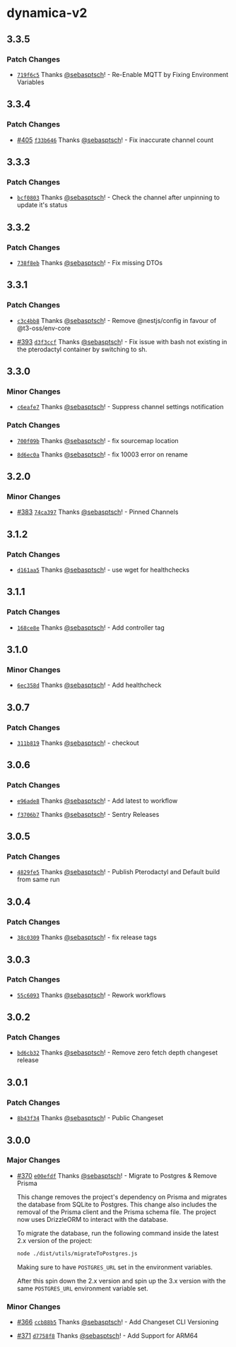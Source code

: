 # dynamica-v2

## 3.3.5

### Patch Changes

- [`719f6c5`](https://github.com/DynamicaBot/Dynamica-V2/commit/719f6c57a8a31d69d717308631b70f18383078c2) Thanks [@sebasptsch](https://github.com/sebasptsch)! - Re-Enable MQTT by Fixing Environment Variables

## 3.3.4

### Patch Changes

- [#405](https://github.com/DynamicaBot/Dynamica-V2/pull/405) [`f33b646`](https://github.com/DynamicaBot/Dynamica-V2/commit/f33b646eccc5d6754b6f9980f3023324008d1bbd) Thanks [@sebasptsch](https://github.com/sebasptsch)! - Fix inaccurate channel count

## 3.3.3

### Patch Changes

- [`bcf0803`](https://github.com/DynamicaBot/Dynamica-V2/commit/bcf0803fa50e1817d3db176446d4ef39dd854738) Thanks [@sebasptsch](https://github.com/sebasptsch)! - Check the channel after unpinning to update it's status

## 3.3.2

### Patch Changes

- [`738f8eb`](https://github.com/DynamicaBot/Dynamica-V2/commit/738f8eb559647a4d0a363fd8dbcc81a8db0bf11c) Thanks [@sebasptsch](https://github.com/sebasptsch)! - Fix missing DTOs

## 3.3.1

### Patch Changes

- [`c3c4bb8`](https://github.com/DynamicaBot/Dynamica-V2/commit/c3c4bb8f47be645a2d9d7ed1a16bc6329901fb65) Thanks [@sebasptsch](https://github.com/sebasptsch)! - Remove @nestjs/config in favour of @t3-oss/env-core

- [#393](https://github.com/DynamicaBot/Dynamica-V2/pull/393) [`d3f3ccf`](https://github.com/DynamicaBot/Dynamica-V2/commit/d3f3ccfa09bea78cb59ef01d7de5acb186123fdc) Thanks [@sebasptsch](https://github.com/sebasptsch)! - Fix issue with bash not existing in the pterodactyl container by switching to sh.

## 3.3.0

### Minor Changes

- [`c6eafe7`](https://github.com/DynamicaBot/Dynamica-V2/commit/c6eafe7f5a342b0af4d51f1a48ab7c2d52d52892) Thanks [@sebasptsch](https://github.com/sebasptsch)! - Suppress channel settings notification

### Patch Changes

- [`700f09b`](https://github.com/DynamicaBot/Dynamica-V2/commit/700f09b3e4a47157247096cfc7fc7d0583749de8) Thanks [@sebasptsch](https://github.com/sebasptsch)! - fix sourcemap location

- [`8d6ec0a`](https://github.com/DynamicaBot/Dynamica-V2/commit/8d6ec0afa1e0919b4dd228e24721a9a9c24cd6a7) Thanks [@sebasptsch](https://github.com/sebasptsch)! - fix 10003 error on rename

## 3.2.0

### Minor Changes

- [#383](https://github.com/DynamicaBot/Dynamica-V2/pull/383) [`74ca397`](https://github.com/DynamicaBot/Dynamica-V2/commit/74ca39758c3f1940417e5cc08bec42d660f08d03) Thanks [@sebasptsch](https://github.com/sebasptsch)! - Pinned Channels

## 3.1.2

### Patch Changes

- [`d161aa5`](https://github.com/DynamicaBot/Dynamica-V2/commit/d161aa5b7f7e5e013a9d4df00bf337d43622845f) Thanks [@sebasptsch](https://github.com/sebasptsch)! - use wget for healthchecks

## 3.1.1

### Patch Changes

- [`168ce8e`](https://github.com/DynamicaBot/Dynamica-V2/commit/168ce8e25d85c66377b1445abad3aa2528803bb3) Thanks [@sebasptsch](https://github.com/sebasptsch)! - Add controller tag

## 3.1.0

### Minor Changes

- [`6ec358d`](https://github.com/DynamicaBot/Dynamica-V2/commit/6ec358df09d4d31e4672abc2c651d43fc1fba3fa) Thanks [@sebasptsch](https://github.com/sebasptsch)! - Add healthcheck

## 3.0.7

### Patch Changes

- [`311b819`](https://github.com/DynamicaBot/Dynamica-V2/commit/311b819848a7490d845a81d4cc37d1e9c3b2c18d) Thanks [@sebasptsch](https://github.com/sebasptsch)! - checkout

## 3.0.6

### Patch Changes

- [`e96ade8`](https://github.com/DynamicaBot/Dynamica-V2/commit/e96ade848b067c43fbd6a83d2ab2fd243a25143c) Thanks [@sebasptsch](https://github.com/sebasptsch)! - Add latest to workflow

- [`f3706b7`](https://github.com/DynamicaBot/Dynamica-V2/commit/f3706b7948741e6c041f3fa75a24f187aa0088f2) Thanks [@sebasptsch](https://github.com/sebasptsch)! - Sentry Releases

## 3.0.5

### Patch Changes

- [`4829fe5`](https://github.com/DynamicaBot/Dynamica-V2/commit/4829fe56a0e4cc719e541998536400044b25f96a) Thanks [@sebasptsch](https://github.com/sebasptsch)! - Publish Pterodactyl and Default build from same run

## 3.0.4

### Patch Changes

- [`38c0309`](https://github.com/DynamicaBot/Dynamica-V2/commit/38c030905868a24afd36a3cd2fa0737f2114d238) Thanks [@sebasptsch](https://github.com/sebasptsch)! - fix release tags

## 3.0.3

### Patch Changes

- [`55c6093`](https://github.com/DynamicaBot/Dynamica-V2/commit/55c60930fb8abdff94d3df9620840504a4aac11f) Thanks [@sebasptsch](https://github.com/sebasptsch)! - Rework workflows

## 3.0.2

### Patch Changes

- [`bd6cb32`](https://github.com/DynamicaBot/Dynamica-V2/commit/bd6cb32c5fdf299ed5c0c583168a566b30c901d6) Thanks [@sebasptsch](https://github.com/sebasptsch)! - Remove zero fetch depth changeset release

## 3.0.1

### Patch Changes

- [`8b43f34`](https://github.com/DynamicaBot/Dynamica-V2/commit/8b43f34dfe4fe2b7c9ac2c64df9879c380f96703) Thanks [@sebasptsch](https://github.com/sebasptsch)! - Public Changeset

## 3.0.0

### Major Changes

- [#370](https://github.com/DynamicaBot/Dynamica-V2/pull/370) [`e00efdf`](https://github.com/DynamicaBot/Dynamica-V2/commit/e00efdf77635235a30bff3e924731addd03d5c05) Thanks [@sebasptsch](https://github.com/sebasptsch)! - Migrate to Postgres & Remove Prisma

  This change removes the project's dependency on Prisma and migrates the database from SQLite to Postgres. This change also includes the removal of the Prisma client and the Prisma schema file. The project now uses DrizzleORM to interact with the database.

  To migrate the database, run the following command inside the latest 2.x version of the project:

  ```bash
  node ./dist/utils/migrateToPostgres.js
  ```

  Making sure to have `POSTGRES_URL` set in the environment variables.

  After this spin down the 2.x version and spin up the 3.x version with the same `POSTGRES_URL` environment variable set.

### Minor Changes

- [#366](https://github.com/DynamicaBot/Dynamica-V2/pull/366) [`ccb88b5`](https://github.com/DynamicaBot/Dynamica-V2/commit/ccb88b5226602fd57312ed3360a95279d99a3ad5) Thanks [@sebasptsch](https://github.com/sebasptsch)! - Add Changeset CLI Versioning

- [#371](https://github.com/DynamicaBot/Dynamica-V2/pull/371) [`d7758f8`](https://github.com/DynamicaBot/Dynamica-V2/commit/d7758f8330837b7802320768effe1e65dd4baa4d) Thanks [@sebasptsch](https://github.com/sebasptsch)! - Add Support for ARM64
